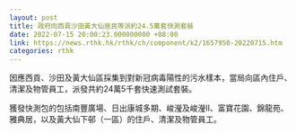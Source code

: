 ```yaml
---
layout: post
title: 政府向西貢沙田黃大仙居民等派約24.5萬套快測套裝
date: 2022-07-15 20:00:23.000000000 +08:00
link: https://news.rthk.hk/rthk/ch/component/k2/1657950-20220715.htm
categories: rthk
---
```


因應西貢、沙田及黃大仙區採集到對新冠病毒陽性的污水樣本，當局向區內住戶、清潔及物管員工，派發共約24萬5千套快速測試套裝。

獲發快測包的包括南豐廣場、日出康城多期、峻瀅及峻瀅II、富寶花園、錦龍苑、雅典居，以及黃大仙下邨（一區）的住戶、清潔及物管員工。
